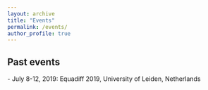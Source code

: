 ```yaml
---
layout: archive
title: "Events"
permalink: /events/
author_profile: true
---
```


<h2>Past events</h2>
 - July 8-12, 2019: Equadiff 2019, University of Leiden, Netherlands
